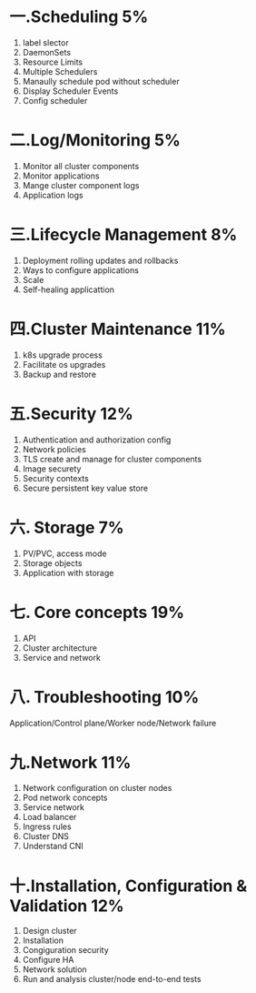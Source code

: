 # 一.Scheduling 5%
1. label slector
2. DaemonSets
3. Resource Limits
4. Multiple Schedulers
5. Manaully schedule pod without scheduler
6. Display Scheduler Events
7. Config scheduler

# 二.Log/Monitoring 5%
1. Monitor all cluster components
2. Monitor applications
3. Mange cluster component logs
4. Application logs

# 三.Lifecycle Management 8%
1. Deployment rolling updates and rollbacks
2. Ways to configure applications
3. Scale
4. Self-healing applicattion

# 四.Cluster Maintenance 11%
1. k8s upgrade process
2. Facilitate os upgrades
3. Backup and restore

# 五.Security 12%
1. Authentication and authorization config
2. Network policies
3. TLS create and manage for cluster components
4. Image securety
5. Security contexts
6. Secure persistent key value store

# 六. Storage 7%
1. PV/PVC, access mode
2. Storage objects
3. Application with storage

# 七. Core concepts 19%
1. API
2. Cluster architecture
3. Service and network

# 八. Troubleshooting 10%
 Application/Control plane/Worker node/Network  failure

# 九.Network 11%
1. Network configuration on cluster nodes
2. Pod network concepts
3. Service network
4. Load balancer
5. Ingress rules
6. Cluster DNS 
7. Understand CNI

# 十.Installation, Configuration & Validation 12%
1. Design cluster
2. Installation
3. Congiguration security
4. Configure HA
5. Network solution
6. Run and analysis cluster/node end-to-end tests
